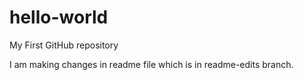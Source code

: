 # hello-world
My First GitHub repository

I am making changes in readme file which is in readme-edits branch.
